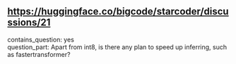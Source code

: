 ## https://huggingface.co/bigcode/starcoder/discussions/21

contains_question: yes  
question_part: Apart from int8, is there any plan to speed up inferring, such as fastertransformer?